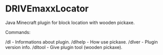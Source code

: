 DRIVEmaxxLocator
================

Java Minecraft plugin for block location with wooden pickaxe.

Commands:
  
  /dl - Informations about plugin.
  /dlhelp - How use pickaxe.
  /dlver - Plugin version info.
  /dltool - Give plugin tool (wooden pickaxe).
